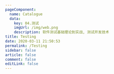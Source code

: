 ```yaml
---
pageComponent: 
  name: Catalogue
  data: 
    key: 04.测试
    imgUrl: /img/web.png
    description: 软件测试基础理论到实战, 测试开发技术
title: Testing
date: 2020-03-11 21:50:53
permalink: /Testing
sidebar: false
article: false
comment: false
editLink: false
---
```


